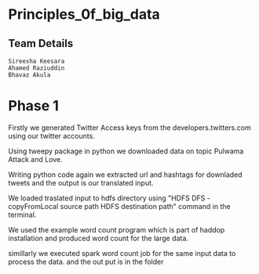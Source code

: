 # Principles_0f_big_data
## Team Details
    Sireesha Keesara
    Ahamed Raziuddin
    Bhavaz Akula

# Phase 1
Firstly we generated Twitter Access keys from the developers.twitters.com using our twitter accounts.

Using tweepy package in python we downloaded data on topic Pulwama Attack and Love.

Writing python code again we extracted url and hashtags for downladed tweets and the output is our translated input.

We loaded traslated input to hdfs directory using "HDFS DFS -copyFromLocal source path HDFS destination path" command in the terminal.

We used the example word count program which is part of haddop installation and produced word count for the large data.

simillarly we executed spark word count job for the same input data to process the data. and the out put is in the folder
